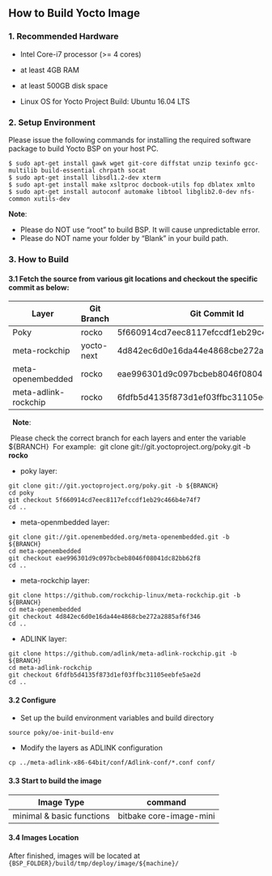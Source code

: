 ## How to Build Yocto Image



### 1.  Recommended Hardware

- Intel Core-i7 processor (>= 4 cores)

- at least 4GB RAM

- at least 500GB disk space

- Linux OS for Yocto Project Build: Ubuntu 16.04 LTS

  

### 2.  Setup Environment

Please issue the following commands for installing the required software package to build Yocto BSP on your host PC.

```
$ sudo apt-get install gawk wget git-core diffstat unzip texinfo gcc-multilib build-essential chrpath socat 
$ sudo apt-get install libsdl1.2-dev xterm 
$ sudo apt-get install make xsltproc docbook-utils fop dblatex xmlto
$ sudo apt-get install autoconf automake libtool libglib2.0-dev nfs-common xutils-dev
```

**Note**: 

- Please do NOT use “root” to build BSP. It will cause unpredictable error.
- Please do NOT name your folder by “Blank” in your build path.



### 3.  How to Build

#### 3.1 Fetch the source from various git locations and checkout the specific commit as below:

| **Layer**            | **Git Branch** | **Git Commit Id**                        |
| -------------------- | -------------- | ---------------------------------------- |
| Poky                 | rocko          | 5f660914cd7eec8117efccdf1eb29c466b4e74f7 |
| meta-rockchip        | yocto-next     | 4d842ec6d0e16da44e4868cbe272a2885af6f346 |
| meta-openembedded    | rocko          | eae996301d9c097bcbeb8046f08041dc82bb62f8 |
| meta-adlink-rockchip | rocko          | 6fdfb5d4135f873d1ef03ffbc31105eebfe5ae2d |

&nbsp;&nbsp;**Note**: 

​      Please check the correct branch for each layers and enter the variable ${BRANCH}
​         For example: 
​				git clone git://git.yoctoproject.org/poky.git -b **rocko**



- poky layer:

```
git clone git://git.yoctoproject.org/poky.git -b ${BRANCH}
cd poky
git checkout 5f660914cd7eec8117efccdf1eb29c466b4e74f7
cd ..
```

- meta-openmbedded layer:

```
git clone git://git.openembedded.org/meta-openembedded.git -b ${BRANCH}
cd meta-openembedded
git checkout eae996301d9c097bcbeb8046f08041dc82bb62f8
cd ..
```

- meta-rockchip layer:

```
git clone https://github.com/rockchip-linux/meta-rockchip.git -b ${BRANCH}
cd meta-openembedded
git checkout 4d842ec6d0e16da44e4868cbe272a2885af6f346
cd ..
```

- ADLINK layer:

```
git clone https://github.com/adlink/meta-adlink-rockchip.git -b ${BRANCH}
cd meta-adlink-rockchip
git checkout 6fdfb5d4135f873d1ef03ffbc31105eebfe5ae2d
cd ..
```



#### 3.2 Configure

- Set up the build environment variables and build directory

```
source poky/oe-init-build-env
```

- Modify the layers as ADLINK configuration

```
cp ../meta-adlink-x86-64bit/conf/Adlink-conf/*.conf conf/
```

 

#### 3.3  Start to build the image

| Image Type                | command                 |
| ------------------------- | ----------------------- |
| minimal & basic functions | bitbake core-image-mini |



#### 3.4  Images Location

After finished, images will be located at `{BSP_FOLDER}/build/tmp/deploy/image/${machine}/`









